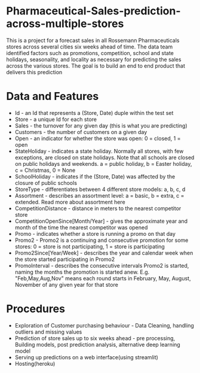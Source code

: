 # Pharmaceutical-Sales-prediction-across-multiple-stores
This is a project for a forecast sales in all Rossemann Pharmaceuticals stores across several cities six weeks ahead of time. 
The data team identified factors such as promotions, competition, school and state holidays, seasonality, and locality as necessary for predicting the sales across the various stores.
The goal is to build an end to end product that delivers this prediction 
<h1>Data and Features</h1>

* Id - an Id that represents a (Store, Date) duple within the test set
* Store - a unique Id for each store
* Sales - the turnover for any given day (this is what you are predicting)
* Customers - the number of customers on a given day
* Open - an indicator for whether the store was open: 0 = closed, 1 = open
* StateHoliday - indicates a state holiday. Normally all stores, with few exceptions, are closed on state holidays. Note that all schools are closed on public holidays and weekends. a = public holiday, b = Easter holiday, c = Christmas, 0 = None
* SchoolHoliday - indicates if the (Store, Date) was affected by the closure of public schools
* StoreType - differentiates between 4 different store models: a, b, c, d
* Assortment - describes an assortment level: a = basic, b = extra, c = extended. Read more about assortment here
* CompetitionDistance - distance in meters to the nearest competitor store
* CompetitionOpenSince[Month/Year] - gives the approximate year and month of the time the nearest competitor was opened
* Promo - indicates whether a store is running a promo on that day
* Promo2 - Promo2 is a continuing and consecutive promotion for some stores: 0 = store is not participating, 1 = store is participating
* Promo2Since[Year/Week] - describes the year and calendar week when the store started participating in Promo2
* PromoInterval - describes the consecutive intervals Promo2 is started, naming the months the promotion is started anew. E.g. "Feb,May,Aug,Nov" means each round starts in February, May, August, November of any given year for that store

<h1> Procedures </h1>

* Exploration of Customer purchasing behaviour - Data Cleaning, handling outliers and missing values 
* Prediction of store sales up to six weeks ahead - pre processing, Building models, post prediction analysis, alternative deep learning model
* Serving up predictions on a web interface(using streamlit)
* Hosting(heroku)
